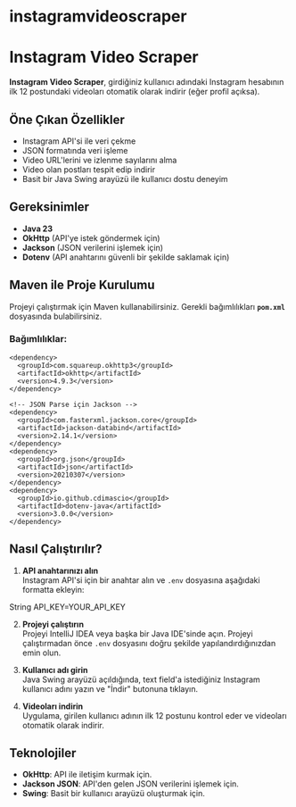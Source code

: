 # instagramvideoscraper
# Instagram Video Scraper

**Instagram Video Scraper**, girdiğiniz kullanıcı adındaki Instagram hesabının ilk 12 postundaki videoları otomatik olarak indirir (eğer profil açıksa).

## Öne Çıkan Özellikler

- Instagram API'si ile veri çekme
- JSON formatında veri işleme
- Video URL'lerini ve izlenme sayılarını alma
- Video olan postları tespit edip indirir
- Basit bir Java Swing arayüzü ile kullanıcı dostu deneyim

## Gereksinimler

- **Java 23**
- **OkHttp** (API'ye istek göndermek için)
- **Jackson** (JSON verilerini işlemek için)
- **Dotenv** (API anahtarını güvenli bir şekilde saklamak için)

## Maven ile Proje Kurulumu

Projeyi çalıştırmak için Maven kullanabilirsiniz. Gerekli bağımlılıkları **`pom.xml`** dosyasında bulabilirsiniz.

### Bağımlılıklar:

<!-- HTTP İstekleri için OkHttp -->
    <dependency>
      <groupId>com.squareup.okhttp3</groupId>
      <artifactId>okhttp</artifactId>
      <version>4.9.3</version>
    </dependency>

    <!-- JSON Parse için Jackson -->
    <dependency>
      <groupId>com.fasterxml.jackson.core</groupId>
      <artifactId>jackson-databind</artifactId>
      <version>2.14.1</version>
    </dependency>
    <dependency>
      <groupId>org.json</groupId>
      <artifactId>json</artifactId>
      <version>20210307</version>
    </dependency>
    <dependency>
      <groupId>io.github.cdimascio</groupId>
      <artifactId>dotenv-java</artifactId>
      <version>3.0.0</version>
    </dependency>

## Nasıl Çalıştırılır?

1. **API anahtarınızı alın**  
   Instagram API'si için bir anahtar alın ve `.env` dosyasına aşağıdaki formatta ekleyin:
   
String API_KEY=YOUR_API_KEY


2. **Projeyi çalıştırın**  
Projeyi IntelliJ IDEA veya başka bir Java IDE'sinde açın. Projeyi çalıştırmadan önce `.env` dosyasını doğru şekilde yapılandırdığınızdan emin olun.

3. **Kullanıcı adı girin**  
Java Swing arayüzü açıldığında, text field'a istediğiniz Instagram kullanıcı adını yazın ve "İndir" butonuna tıklayın.

4. **Videoları indirin**  
Uygulama, girilen kullanıcı adının ilk 12 postunu kontrol eder ve videoları otomatik olarak indirir.


## Teknolojiler

- **OkHttp**: API ile iletişim kurmak için.
- **Jackson JSON**: API'den gelen JSON verilerini işlemek için.
- **Swing**: Basit bir kullanıcı arayüzü oluşturmak için.



